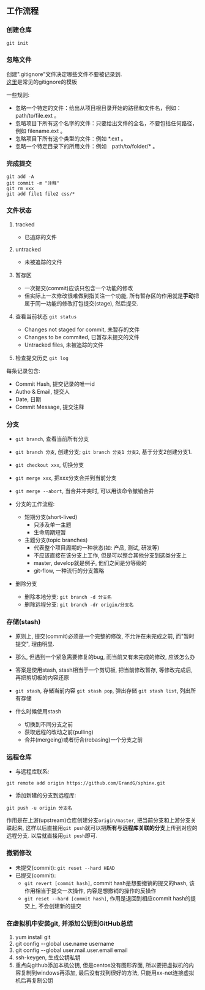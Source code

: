 ## 工作流程

### 创建仓库
```git init```

### 忽略文件
创建".gitignore"文件决定哪些文件不要被记录到.<br />
[这里](https://github.com/github/gitignore)是常见的gitignore的模板

一些规则:

- 忽略一个特定的文件：给出从项目根目录开始的路径和文件名，例如：path/to/file.ext 。
- 忽略项目下所有这个名字的文件：只要给出文件的全名，不要包括任何路径，例如 filename.ext 。
- 忽略项目下所有这个类型的文件：例如 *.ext 。
- 忽略一个特定目录下的所用文件：例如　path/to/folder/* 。

### 完成提交

```
git add -A
git commit -m "注释"
git rm xxx
git add file1 file2 css/*
```

### 文件状态
1. tracked
    - 已追踪的文件
2. untracked
    - 未被追踪的文件

3. 暂存区
    - 一次提交(commit)应该只包含一个功能的修改
    - 但实际上一次修改很难做到指关注一个功能, 所有暂存区的作用就是**手动**把属于同一功能的修改打包提交(stage), 然后提交.

4. 查看当前状态
```git status```
    
    - Changes not staged for commit, 未暂存的文件
    - Changes to be commited, 已暂存未提交的文件
    - Untracked files, 未被追踪的文件

5. 检查提交历史
```git log```

每条记录包含:

- Commit Hash, 提交记录的唯一id
- Autho & Email, 提交人
- Date, 日期
- Commit Message, 提交注释

### 分支

- ```git branch```, 查看当前所有分支
- ```git branch 分支```, 创建分支; ```git branch 分支1 分支2```, 基于分支2创建分支1.
- ```git checkout xxx```, 切换分支
- ```git merge xxx```, 把xxx分支合并到当前分支
- ```git merge --abort```, 当合并冲突时, 可以用该命令撤销合并
- 分支的工作流程:
    * 短期分支(short-lived)
        + 只涉及单一主题
        + 生命周期短暂
    * 主题分支(topic branches)
        + 代表整个项目周期的一种状态(如: 产品, 测试, 研发等)
        + 不应该直接在该分支上工作, 但是可以整合其他分支到这类分支上
        + master, develop就是例子, 他们之间是分等级的
        + git-flow, 一种流行的分支策略

- 删除分支
    * 删除本地分支: ```git branch -d 分支名```
    * 删除远程分支: ```git branch -dr origin/分支名```

### 存储(stash)

- 原则上, 提交(commit)必须是一个完整的修改, 不允许在未完成之前, 而"暂时提交", 理由明显.
- 那么, 但遇到一个紧急需要修复的bug, 而当前又有未完成的修改, 应该怎么办
- 答案是使用stash, stash相当于一个剪切板, 把当前修改暂存, 等修改完成后, 再把剪切板的内容还原
- ```git stash```, 存储当前内容
```git stash pop```, 弹出存储 
 ```git stash list```, 列出所有存储

- 什么时候使用stash
    * 切换到不同分支之前
    * 获取远程的改动之前(pulling)
    * 合并(mergeing)或者衍合(rebasing)一个分支之前

### 远程仓库

- 与远程库联系: 
```
git remote add origin https://github.com/GrandG/sphinx.git
```
- 添加新建的分支到远程库: 
```
git push -u origin 分支名
```
作用是在上游(upstream)仓库创建分支```origin/master```, 把当前分支和上游分支关联起来, 这样以后直接用```git push```就可以把**所有与远程库关联的分支**上传到对应的远程分支. 以后就直接用```git push```即可.

### 撤销修改

- 未提交(commit): ```git reset --hard HEAD```
- 已提交(commit): 
    * ```git revert [commit hash]```, commit hash是想要撤销的提交的hash, 该作用相当于提交一次操作, 内容是想撤销的操作的反操作
    * ```git reset --hard [commit hash]```, 作用是退回到相应commit hash的提交上, 不会创建新的提交 

### 在虚拟机中安装git, 并添加公钥到GitHub总结
1. yum install git
2. git config --global use.name username
3. git config --global user.mail.user.email email
4. ssh-keygen, 生成公钥私钥
5. 重点向github添加本机公钥, 但是centos没有图形界面, 所以要把虚拟机的内容复制到windows再添加, 最后没有找到很好的方法, 只能用xx-net连接虚拟机后再复制公钥

